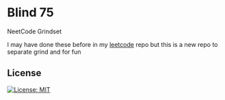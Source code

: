 # Blind 75

NeetCode Grindset

I may have done these before in my [leetcode](https://github.com/Zeyu-Li/leetcode) repo but this is a new repo to separate grind and for fun

## License

[![License: MIT](https://img.shields.io/badge/License-MIT-blue.svg)](https://opensource.org/licenses/MIT) 

